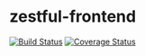 # zestful-frontend

[![Build Status](https://travis-ci.org/mtlynch/zestful-frontend.svg?branch=master)](https://travis-ci.org/mtlynch/zestful-frontend) [![Coverage Status](https://coveralls.io/repos/github/mtlynch/zestful-frontend/badge.svg)](https://coveralls.io/github/mtlynch/zestful-frontend)